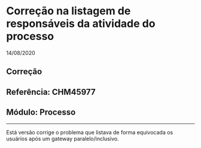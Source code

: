 # Correção na listagem de responsáveis da atividade do processo
14/08/2020
## Correção
## Referência: CHM45977
## Módulo: Processo
***

Está versão corrige o problema que listava de forma equivocada os usuários após um gateway paralelo/inclusivo.